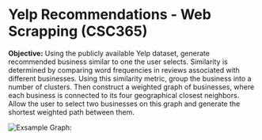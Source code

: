 # Yelp Recommendations - Web Scrapping (CSC365)
**Objective:** Using the publicly available Yelp dataset, generate recommended business similar to one the user selects. Similarity is determined by comparing word frequencies in reviews associated with different businesses. Using this similarity metric, group the business into a number of clusters. Then construct a weighted graph of businesses, where each business is connected to its four geographical closest neighbors. Allow the user to select two businesses on this graph and generate the shortest weighted path between them.  

![Exsample Graph:](https://github.com/AlekWhite/CSC365/blob/main/empg.png)
